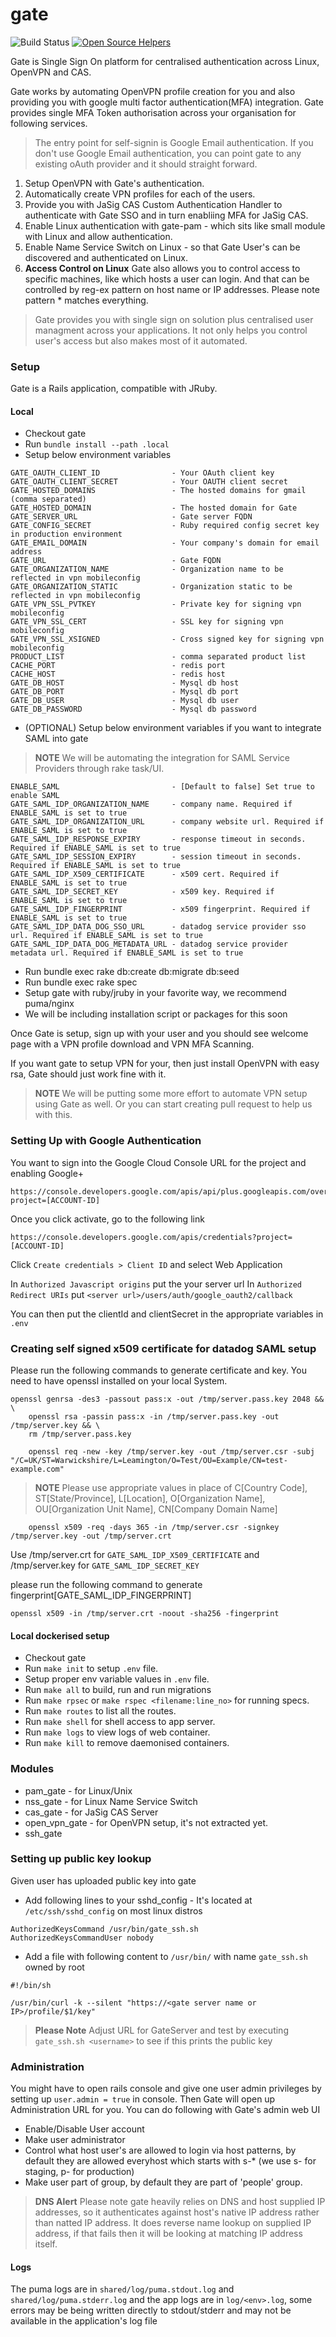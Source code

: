 # gate

![Build Status](https://api.travis-ci.org/gate-sso/gate.svg?branch=master)
[![Open Source Helpers](https://www.codetriage.com/gate-sso/gate/badges/users.svg)](https://www.codetriage.com/gate-sso/gate)

Gate is Single Sign On platform for centralised authentication across Linux, OpenVPN and CAS.

Gate works by automating OpenVPN profile creation for you and also providing you with google multi factor authentication(MFA) integration. Gate provides single MFA Token authorisation across your organisation for following services.

> The entry point for self-signin is Google Email authentication. If you don't use Google Email authentication, you can point gate to any existing oAuth provider and it should straight forward.

1. Setup OpenVPN with Gate's authentication.
2. Automatically create VPN profiles for each of the users.
3. Provide you with JaSig CAS Custom Authentication Handler to authenticate with Gate SSO and in turn enabliing MFA for JaSig CAS.
4. Enable Linux authentication with gate-pam - which sits like small module with Linux and allow authentication.
5. Enable Name Service Switch on Linux - so that Gate User's can be discovered and authenticated on Linux.
6. **Access Control on Linux** Gate also allows you to control access to specific machines, like which hosts a user can login. And that can be controlled by reg-ex pattern on host name or IP addresses. Please note pattern * matches everything.

> Gate provides you with single sign on solution plus centralised user managment across your applications. It not only helps you control user's access but also makes most of it automated.

### Setup

Gate is a Rails application, compatible with JRuby.

#### Local

* Checkout gate
* Run `bundle install --path .local`
* Setup below environment variables

```
GATE_OAUTH_CLIENT_ID                - Your OAuth client key
GATE_OAUTH_CLIENT_SECRET            - Your OAUTH client secret
GATE_HOSTED_DOMAINS                 - The hosted domains for gmail (comma separated)
GATE_HOSTED_DOMAIN                  - The hosted domain for Gate
GATE_SERVER_URL                     - Gate server FQDN
GATE_CONFIG_SECRET                  - Ruby required config secret key in production environment
GATE_EMAIL_DOMAIN                   - Your company's domain for email address
GATE_URL                            - Gate FQDN
GATE_ORGANIZATION_NAME              - Organization name to be reflected in vpn mobileconfig
GATE_ORGANIZATION_STATIC            - Organization static to be reflected in vpn mobileconfig
GATE_VPN_SSL_PVTKEY                 - Private key for signing vpn mobileconfig
GATE_VPN_SSL_CERT                   - SSL key for signing vpn mobileconfig
GATE_VPN_SSL_XSIGNED                - Cross signed key for signing vpn mobileconfig
PRODUCT_LIST                        - comma separated product list
CACHE_PORT                          - redis port
CACHE_HOST                          - redis host
GATE_DB_HOST                        - Mysql db host
GATE_DB_PORT                        - Mysql db port
GATE_DB_USER                        - Mysql db user
GATE_DB_PASSWORD                    - Mysql db password
```

* (OPTIONAL) Setup below environment variables if you want to integrate SAML into gate
> **NOTE** We will be automating the integration for SAML Service Providers through rake task/UI.
```
ENABLE_SAML                         - [Default to false] Set true to enable SAML
GATE_SAML_IDP_ORGANIZATION_NAME     - company name. Required if ENABLE_SAML is set to true
GATE_SAML_IDP_ORGANIZATION_URL      - company website url. Required if ENABLE_SAML is set to true
GATE_SAML_IDP_RESPONSE_EXPIRY       - response timeout in seconds. Required if ENABLE_SAML is set to true
GATE_SAML_IDP_SESSION_EXPIRY        - session timeout in seconds. Required if ENABLE_SAML is set to true
GATE_SAML_IDP_X509_CERTIFICATE      - x509 cert. Required if ENABLE_SAML is set to true
GATE_SAML_IDP_SECRET_KEY            - x509 key. Required if ENABLE_SAML is set to true
GATE_SAML_IDP_FINGERPRINT           - x509 fingerprint. Required if ENABLE_SAML is set to true
GATE_SAML_IDP_DATA_DOG_SSO_URL      - datadog service provider sso url. Required if ENABLE_SAML is set to true
GATE_SAML_IDP_DATA_DOG_METADATA_URL - datadog service provider metadata url. Required if ENABLE_SAML is set to true
```

* Run bundle exec rake db:create db:migrate db:seed
* Run bundle exec rake spec
* Setup gate with ruby/jruby in your favorite way, we recommend puma/nginx
* We will be including installation script or packages for this soon

Once Gate is setup, sign up with your user and you should see welcome page with a VPN profile download and VPN MFA Scanning.

If you want gate to setup VPN for your, then just install OpenVPN with easy rsa, Gate should just work fine with it.

> **NOTE** We will be putting some more effort to automate VPN setup using Gate as well. Or you can start creating pull request to help us with this.

### Setting Up with Google Authentication

You want to sign into the Google Cloud Console URL for the project and enabling Google+

```
https://console.developers.google.com/apis/api/plus.googleapis.com/overview?project=[ACCOUNT-ID]
```

Once you click activate, go to the following link

```
https://console.developers.google.com/apis/credentials?project=[ACCOUNT-ID]
```

Click `Create credentials > Client ID` and select Web Application

In `Authorized Javascript origins` put the your server url
In `Authorized Redirect URIs` put `<server url>/users/auth/google_oauth2/callback`

You can then put the clientId and clientSecret in the appropriate variables in `.env`

### Creating self signed x509 certificate for datadog SAML setup
Please run the following commands to generate certificate and key. You need to have openssl installed on your local System.
```
openssl genrsa -des3 -passout pass:x -out /tmp/server.pass.key 2048 && \
    openssl rsa -passin pass:x -in /tmp/server.pass.key -out /tmp/server.key && \
    rm /tmp/server.pass.key
```

```
    openssl req -new -key /tmp/server.key -out /tmp/server.csr -subj "/C=UK/ST=Warwickshire/L=Leamington/O=Test/OU=Example/CN=test-example.com"
```
> **NOTE** Please use appropriate values in place of C[Country Code], ST[State/Province], L[Location], O[Organization Name], OU[Organization Unit Name], CN[Company Domain Name]

```
    openssl x509 -req -days 365 -in /tmp/server.csr -signkey /tmp/server.key -out /tmp/server.crt
```
Use /tmp/server.crt for `GATE_SAML_IDP_X509_CERTIFICATE` and /tmp/server.key for `GATE_SAML_IDP_SECRET_KEY`

please run the following command to generate fingerprint[GATE_SAML_IDP_FINGERPRINT]
```
openssl x509 -in /tmp/server.crt -noout -sha256 -fingerprint
```



#### Local dockerised setup

* Checkout gate
* Run `make init` to setup `.env` file.
* Setup proper env variable values in `.env` file.
* Run `make all` to build, run and run migrations
* Run `make rpsec` or `make rspec <filename:line_no>` for running specs.
* Run `make routes` to list all the routes.
* Run `make shell` for shell access to app server.
* Run `make logs` to view logs of web container.
* Run `make kill` to remove daemonised containers.


### Modules

* pam_gate - for Linux/Unix
* nss_gate - for Linux Name Service Switch
* cas_gate - for JaSig CAS Server
* open_vpn_gate - for OpenVPN setup, it's not extracted yet.
* ssh_gate

### Setting up public key lookup

Given user has uploaded public key into gate

* Add following lines to your sshd_config - It's located at `/etc/ssh/sshd_config` on most linux distros

```
AuthorizedKeysCommand /usr/bin/gate_ssh.sh
AuthorizedKeysCommandUser nobody
```
* Add a file with following content to `/usr/bin/` with name `gate_ssh.sh` owned by root

```
#!/bin/sh

/usr/bin/curl -k --silent "https://<gate server name or IP>/profile/$1/key"
```

> **Please Note** Adjust URL for GateServer and test by executing `gate_ssh.sh <username>` to see if this prints the public key


### Administration

You might have to open rails console and give one user admin privileges by setting up `user.admin = true` in console. Then Gate will open up Administration URL for you. You can do following with Gate's admin web UI

* Enable/Disable User account
* Make user administrator
* Control what host user's are allowed to login via host patterns, by default they are allowed everyhost which starts with s-* (we use s- for staging, p- for production)
* Make user part of group, by default they are part of 'people' group.

> **DNS Alert** Please note gate heavily relies on DNS and host supplied IP addresses, so it authenticates against host's native IP address rather than natted IP address. It does reverse name lookup on supplied IP address, if that fails then it will be looking at matching IP address itself.


#### Logs

The puma logs are in `shared/log/puma.stdout.log`  and `shared/log/puma.stderr.log` and the app logs are in `log/<env>.log`, some errors may be being written directly to stdout/stderr and may not be available in the application's log file
